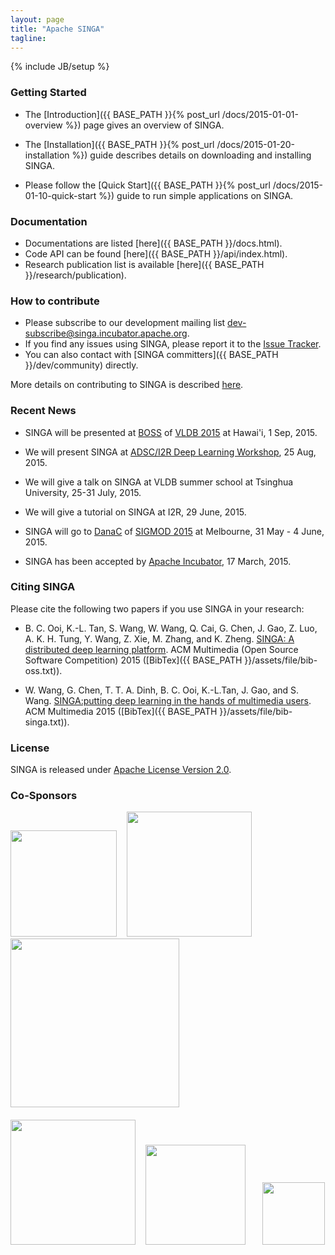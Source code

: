 ```yaml
---
layout: page
title: "Apache SINGA"
tagline:
---
```

{% include JB/setup %}

### Getting Started
* The [Introduction]({{ BASE_PATH }}{% post_url /docs/2015-01-01-overview %}) page gives an overview of SINGA.

* The [Installation]({{ BASE_PATH }}{% post_url /docs/2015-01-20-installation %})
guide describes details on downloading and installing SINGA.

* Please follow the [Quick Start]({{ BASE_PATH }}{% post_url /docs/2015-01-10-quick-start %})
guide to run simple applications on SINGA.

### Documentation
* Documentations are listed [here]({{ BASE_PATH }}/docs.html).
* Code API can be found [here]({{ BASE_PATH }}/api/index.html).
* Research publication list is available [here]({{ BASE_PATH }}/research/publication).

### How to contribute

* Please subscribe to our development mailing list dev-subscribe@singa.incubator.apache.org.
* If you find any issues using SINGA, please report it to the
[Issue Tracker](https://issues.apache.org/jira/browse/singa).
* You can also contact with [SINGA committers]({{ BASE_PATH }}/dev/community) directly.

More details on contributing to SINGA is described [here](dev/contribute).


### Recent News
* SINGA will be presented at [BOSS](http://boss.dima.tu-berlin.de/) of
[VLDB 2015](http://www.vldb.org/2015/) at Hawai'i, 1 Sep, 2015.

* We will present SINGA at [ADSC/I2R Deep Learning Workshop](http://adsc.illinois.edu/contact-us), 25 Aug, 2015.

* We will give a talk on SINGA at VLDB summer school at Tsinghua University,
 25-31 July, 2015.

* We will give a tutorial on SINGA at I2R, 29 June, 2015.

* SINGA will go to [DanaC](http://danac.org/) of
[SIGMOD 2015](http://www.sigmod2015.org/index.shtml) at Melbourne, 31 May - 4
June, 2015.

* SINGA has been accepted by [Apache Incubator](http://incubator.apache.org/),
 17 March, 2015.


### Citing SINGA

Please cite the following two papers if you use SINGA in your research:

* B. C. Ooi, K.-L. Tan, S. Wang, W. Wang, Q. Cai, G. Chen, J. Gao, Z. Luo,
A. K. H. Tung, Y. Wang, Z. Xie, M. Zhang, and K. Zheng. [SINGA: A distributed
deep learning platform](http://www.comp.nus.edu.sg/~ooibc/singaopen-mm15.pdf). ACM Multimedia
 (Open Source Software Competition) 2015 ([BibTex]({{ BASE_PATH }}/assets/file/bib-oss.txt)).

* W. Wang, G. Chen, T. T. A. Dinh, B. C. Ooi, K.-L.Tan, J. Gao, and S. Wang.
[SINGA:putting deep learning in the hands of multimedia users](http://www.comp.nus.edu.sg/~ooibc/singa-mm15.pdf).
ACM Multimedia 2015 ([BibTex]({{ BASE_PATH }}/assets/file/bib-singa.txt)).

### License
SINGA is released under [Apache License Version 2.0](http://www.apache.org/licenses/LICENSE-2.0).


### Co-Sponsors

<div >
<img src="{{ BASE_PATH }}/assets/image/nus.png" width="170px"/>
&nbsp;&nbsp;
<img src="{{ BASE_PATH }}/assets/image/astar.jpg" width="200px"/>
&nbsp;&nbsp;
<img src="{{ BASE_PATH }}/assets/image/nrf_logo.png" width="270px"/>
&nbsp;&nbsp;<br/><br/>
<img src="{{ BASE_PATH }}/assets/image/netease.png" width="200px"/>
&nbsp;&nbsp;
<img src="{{ BASE_PATH }}/assets/image/sutd.png" width="160px"/>
&nbsp;&nbsp; &nbsp;&nbsp;
<img src="{{ BASE_PATH }}/assets/image/zheda.png" width="100px"/>
</div>


<!--
### Other Pages
<ul class="posts">
  {% for post in site.posts %}
    <li> <a href="{{ BASE_PATH }}{{ post.url }}">{{ post.title }}</a></li>
  {% endfor %}
</ul>
-->

